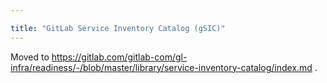 ```yaml
---

title: "GitLab Service Inventory Catalog (gSIC)"
---
```









Moved to <https://gitlab.com/gitlab-com/gl-infra/readiness/-/blob/master/library/service-inventory-catalog/index.md> .
